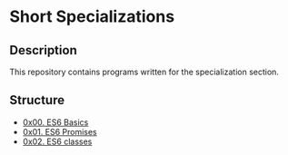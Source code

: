 # Short Specializations
## Description
This repository contains programs written for the specialization section.


## Structure


* [0x00. ES6 Basics](./0x00-ES6_basic/)
* [0x01. ES6 Promises](./0x01-ES6_promise/)
* [0x02. ES6 classes](./0x02-ES6_classes/)
